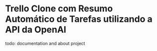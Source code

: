 # Trello Clone com Resumo Automático de Tarefas utilizando a API da OpenAI

todo: documentation and about project
